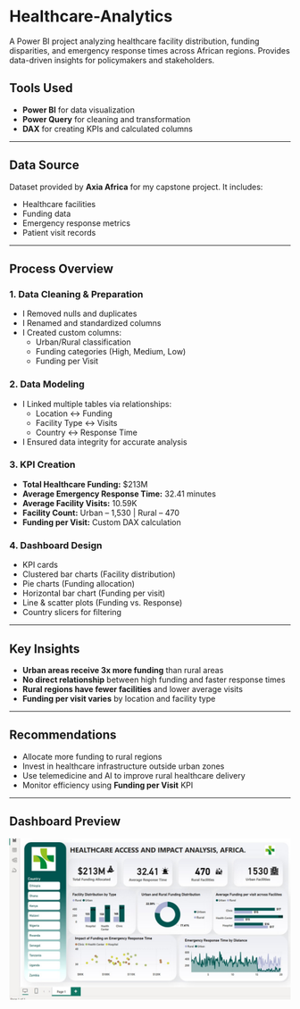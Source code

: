 # Healthcare-Analytics
A Power BI project analyzing healthcare facility distribution, funding disparities, and emergency response times across African regions. Provides data-driven insights for policymakers and stakeholders.

## Tools Used
- **Power BI** for data visualization
- **Power Query** for cleaning and transformation
- **DAX** for creating KPIs and calculated columns

---

## Data Source
Dataset provided by **Axia Africa** for my capstone project. It includes:
- Healthcare facilities
- Funding data
- Emergency response metrics
- Patient visit records

---

## Process Overview

### 1. **Data Cleaning & Preparation**
- I Removed nulls and duplicates
- I Renamed and standardized columns
- I Created custom columns:
  - Urban/Rural classification
  - Funding categories (High, Medium, Low)
  - Funding per Visit

### 2. **Data Modeling**
- I Linked multiple tables via relationships:
  - Location ↔ Funding
  - Facility Type ↔ Visits
  - Country ↔ Response Time
- I Ensured data integrity for accurate analysis

### 3. **KPI Creation**
- **Total Healthcare Funding:** $213M
- **Average Emergency Response Time:** 32.41 minutes
- **Average Facility Visits:** 10.59K
- **Facility Count:** Urban – 1,530 | Rural – 470
- **Funding per Visit:** Custom DAX calculation

### 4. **Dashboard Design**
- KPI cards
- Clustered bar charts (Facility distribution)
- Pie charts (Funding allocation)
- Horizontal bar chart (Funding per visit)
- Line & scatter plots (Funding vs. Response)
- Country slicers for filtering

---

## Key Insights

- **Urban areas receive 3x more funding** than rural areas
- **No direct relationship** between high funding and faster response times
- **Rural regions have fewer facilities** and lower average visits
- **Funding per visit varies** by location and facility type

---

## Recommendations

- Allocate more funding to rural regions
- Invest in healthcare infrastructure outside urban zones
- Use telemedicine and AI to improve rural healthcare delivery
- Monitor efficiency using **Funding per Visit** KPI

---

## Dashboard Preview

![Power BI Dashboard](dashboardpowerbi.png)



